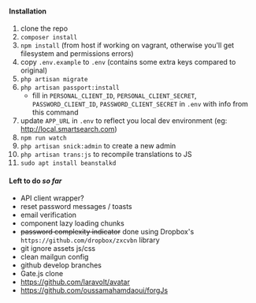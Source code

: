 #### Installation
1. clone the repo
2. `composer install`
3. `npm install` (from host if working on vagrant, otherwise you'll get filesystem and permissions errors)
4. copy `.env.example` to `.env` (contains some extra keys compared to original)
5. `php artisan migrate`
6. `php artisan passport:install`
    - fill in `PERSONAL_CLIENT_ID`, `PERSONAL_CLIENT_SECRET`, `PASSWORD_CLIENT_ID`, `PASSWORD_CLIENT_SECRET` in `.env` with info from this command 
7. update `APP_URL` in `.env` to reflect you local dev environment (eg: http://local.smartsearch.com)
8. `npm run watch`
9. `php artisan snick:admin` to create a new admin
10. `php artisan trans:js` to recompile translations to JS
11. `sudo apt install beanstalkd`

#### Left to do _so far_

- API client wrapper?
- reset password messages / toasts
- email verification
- component lazy loading chunks
- ~~password complexity indicator~~ done using Dropbox's `https://github.com/dropbox/zxcvbn` library
- git ignore assets js/css
- clean mailgun config
- github develop branches
- Gate.js clone
- https://github.com/laravolt/avatar
- https://github.com/oussamahamdaoui/forgJs

